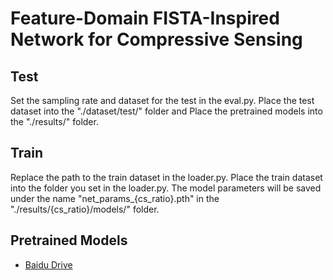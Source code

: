 # Feature-Domain FISTA-Inspired Network for Compressive Sensing
## Test
Set the sampling rate and dataset for the test in the eval.py.
Place the test dataset into the "./dataset/test/" folder and Place the pretrained models into the "./results/" folder.
## Train
Replace the path to the train dataset in the loader.py.
Place the train dataset into the folder you set in the loader.py.
The model parameters will be saved under the name "net_params_{cs_ratio}.pth" in the "./results/{cs_ratio}/models/" folder.

## Pretrained Models
- [Baidu Drive](https://pan.baidu.com/s/1n6xr2XTvKY-gy65kB6HIzQ?pwd=0929)


